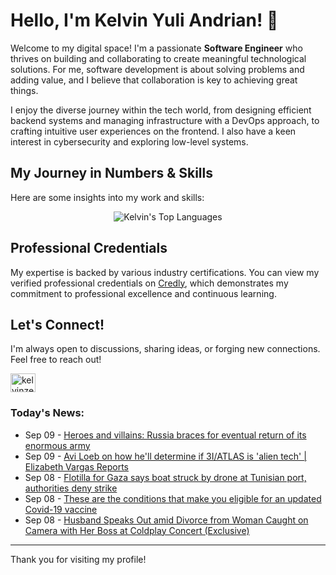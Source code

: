 # Hello, I'm Kelvin Yuli Andrian! 👋

Welcome to my digital space! I'm a passionate **Software Engineer** who thrives on building and collaborating to create meaningful technological solutions. For me, software development is about solving problems and adding value, and I believe that collaboration is key to achieving great things.

I enjoy the diverse journey within the tech world, from designing efficient backend systems and managing infrastructure with a DevOps approach, to crafting intuitive user experiences on the frontend. I also have a keen interest in cybersecurity and exploring low-level systems.

## My Journey in Numbers & Skills

Here are some insights into my work and skills:

<p align="center">
  <img src="https://github-readme-stats.vercel.app/api/top-langs/?username=kelvinzer0&layout=compact&theme=radical" alt="Kelvin's Top Languages" />
</p>

## Professional Credentials

My expertise is backed by various industry certifications. You can view my verified professional credentials on [Credly](https://www.credly.com/users/kelvin-yuli-andrian/badges), which demonstrates my commitment to professional excellence and continuous learning.

## Let's Connect!

I'm always open to discussions, sharing ideas, or forging new connections. Feel free to reach out!

<p align="left">
    <a href="https://linkedin.com/in/kelvinzero" target="blank"><img align="center" src="https://cdn.jsdelivr.net/npm/simple-icons@3.0.1/icons/linkedin.svg" alt="kelvinzero" height="30" width="40" /></a>
</p>

### Today's News:

<!-- feed start -->
- Sep 09 - [Heroes and villains: Russia braces for eventual return of its enormous army](https://www.yahoo.com/news/articles/heroes-villains-russia-braces-eventual-051526311.html)
- Sep 09 - [Avi Loeb on how he'll determine if 3I/ATLAS is 'alien tech' | Elizabeth Vargas Reports](https://www.yahoo.com/news/videos/avi-loeb-hell-determine-3i-001246055.html)
- Sep 08 - [Flotilla for Gaza says boat struck by drone at Tunisian port, authorities deny strike](https://www.yahoo.com/news/articles/flotilla-gaza-says-boat-struck-235813749.html)
- Sep 08 - [These are the conditions that make you eligible for an updated Covid-19 vaccine](https://www.yahoo.com/news/articles/conditions-eligible-updated-covid-19-120006123.html)
- Sep 08 - [Husband Speaks Out amid Divorce from Woman Caught on Camera with Her Boss at Coldplay Concert (Exclusive)](https://www.yahoo.com/entertainment/celebrity/articles/husband-speaks-amid-divorce-woman-232749435.html)
<!-- feed end -->

---

Thank you for visiting my profile!

